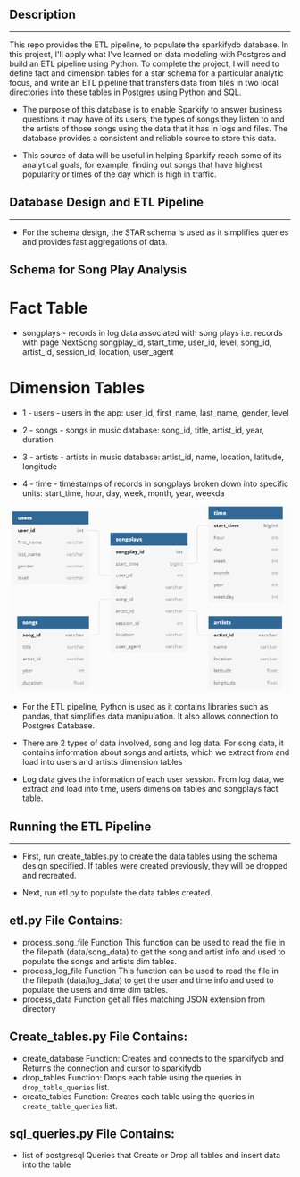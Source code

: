 ## Description
---
This repo provides the ETL pipeline, to populate the sparkifydb database. 
In this project, I'll apply what I've learned on data modeling with Postgres and build an ETL pipeline using Python. To complete the project, I will need to define fact and dimension tables for a star schema for a particular analytic focus, and write an ETL pipeline that transfers data from files in two local directories into these tables in Postgres using Python and SQL.
* The purpose of this database is to enable Sparkify to answer business questions it may have of its users, the types of songs they listen to and the artists of those songs using the data that it has in logs and files. The database provides a consistent and reliable source to store this data.

* This source of data will be useful in helping Sparkify reach some of its analytical goals, for example, finding out songs that have highest popularity or times of the day which is high in traffic.

## Database Design and ETL Pipeline
---
* For the schema design, the STAR schema is used as it simplifies queries and provides fast aggregations of data.
## Schema for Song Play Analysis
# Fact Table
* songplays - records in log data associated with song plays i.e. records with page NextSong songplay_id, start_time, user_id, level, song_id, artist_id, session_id, location, user_agent
# Dimension Tables
* 1 - users - users in the app: user_id, first_name, last_name, gender, level

* 2 - songs - songs in music database: song_id, title, artist_id, year, duration

* 3 - artists - artists in music database: artist_id, name, location, latitude, longitude

* 4 - time - timestamps of records in songplays broken down into specific units: start_time, hour, day, week, month, year, weekda

![Schema](schema.png)

* For the ETL pipeline, Python is used as it contains libraries such as pandas, that simplifies data manipulation. It also allows connection to Postgres Database.

* There are 2 types of data involved, song and log data. For song data, it contains information about songs and artists, which we extract from and load into users and artists dimension tables

* Log data gives the information of each user session. From log data, we extract and load into time, users dimension tables and songplays fact table.

## Running the ETL Pipeline
---
* First, run create_tables.py to create the data tables using the schema design specified. If tables were created previously, they will be dropped and recreated.

* Next, run etl.py to populate the data tables created.

## etl.py File Contains:
* process_song_file Function This function can be used to read the file in the filepath (data/song_data)
  to get the song and artist info and used to populate the songs and artists dim tables.
* process_log_file Function This function can be used to read the file in the filepath (data/log_data)
  to get the user and time info and used to populate the users and time dim tables.
* process_data Function get all files matching JSON extension from directory

## Create_tables.py File Contains:
* create_database Function: Creates and connects to the sparkifydb and Returns the connection and cursor to sparkifydb
* drop_tables Function: Drops each table using the queries in `drop_table_queries` list.
* create_tables Function:  Creates each table using the queries in `create_table_queries` list.

## sql_queries.py File Contains:
* list of postgresql Queries that Create or Drop all tables and insert data into the table
